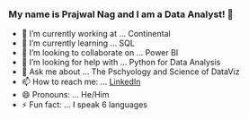 ### My name is Prajwal Nag and I am a Data Analyst! 👋


- 🔭 I’m currently working at ... Continental
- 🌱 I’m currently learning ... SQL
- 👯 I’m looking to collaborate on ... Power BI
- 🤔 I’m looking for help with ... Python for Data Analysis
- 💬 Ask me about ... The Pschyology and Science of DataViz
- 📫 How to reach me: ... [LinkedIn](https://www.linkedin.com/in/prajwal-nag-1147ba123/)
- 😄 Pronouns: ... He/Him
- ⚡ Fun fact: ... I speak 6 languages
